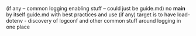  (if any – common logging enabling stuff – could just be guide.md)
no __main__ by itself
guide.md with best practices and use (if any)
target is to have load-dotenv - discovery of logconf and other common stuff around logging in one place
